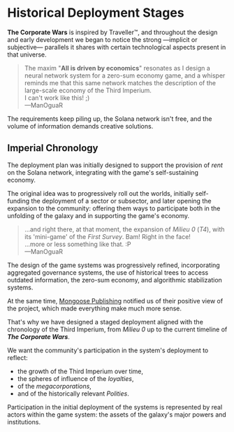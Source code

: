# Historical Deployment Stages

**The Corporate Wars** is inspired by Traveller™, and throughout the design and early development we began to notice the strong —implicit or subjective— parallels it shares with certain technological aspects present in that universe.

> The maxim "**All is driven by economics**" resonates as I design a neural network system for a zero-sum economy game, and a whisper reminds me that this same network matches the description of the large-scale economy of the Third Imperium.\
> I can't work like this! ;)\
> —ManOguaR

The requirements keep piling up, the Solana network isn't free, and the volume of information demands creative solutions.

## Imperial Chronology

The deployment plan was initially designed to support the provision of _rent_ on the Solana network, integrating with the game's self-sustaining economy.

The original idea was to progressively roll out the worlds, initially self-funding the deployment of a sector or subsector, and later opening the expansion to the community: offering them ways to participate both in the unfolding of the galaxy and in supporting the game's economy.

> ...and right there, at that moment, the expansion of _Milieu 0_ (_T4_), with its 'mini-game' of the _First Survey_. Bam! Right in the face!\
> ...more or less something like that. :P\
> —ManOguaR

The design of the game systems was progressively refined, incorporating aggregated governance systems, the use of historical trees to access outdated information, the zero-sum economy, and algorithmic stabilization systems.

At the same time, [Mongoose Publishing](http://www.mongoosepublishing.com/) notified us of their positive view of the project, which made everything make much more sense.

That's why we have designed a staged deployment aligned with the chronology of the Third Imperium, from _Milieu 0_ up to the current timeline of _**The Corporate Wars**_.

We want the community's participation in the system's deployment to reflect:

- the growth of the Third Imperium over time,
- the spheres of influence of the _loyalties_,
- of the _megacorporations_,
- and of the historically relevant _Polities_.

Participation in the initial deployment of the systems is represented by real actors within the game system: the assets of the galaxy's major powers and institutions.
